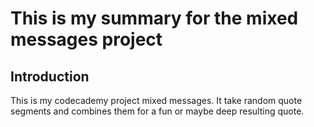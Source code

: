 # This is my summary for the mixed messages project

## Introduction
This is my codecademy project mixed messages.
It take random quote segments and combines them for a fun or maybe deep resulting quote.